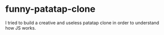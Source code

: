 # funny-patatap-clone
I tried to build a creative and useless patatap clone in order to understand how JS works.
